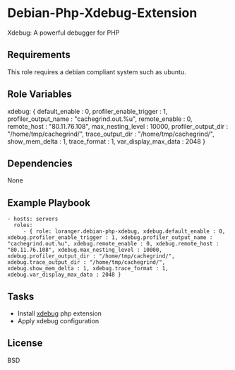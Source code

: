 Debian-Php-Xdebug-Extension
===========================

Xdebug: A powerful debugger for PHP

Requirements
------------

This role requires a debian compliant system such as ubuntu.

Role Variables
--------------

xdebug: {
    default_enable : 0,
    profiler_enable_trigger : 1,
    profiler_output_name : "cachegrind.out.%u",
    remote_enable : 0,
    remote_host : "80.11.76.108",
    max_nesting_level : 10000,
    profiler_output_dir : "/home/tmp/cachegrind/",
    trace_output_dir : "/home/tmp/cachegrind/",
    show_mem_delta : 1,
    trace_format : 1,
    var_display_max_data : 2048
}

Dependencies
------------

None

Example Playbook
----------------

    - hosts: servers
      roles:
         - { role: loranger.debian-php-xdebug, xdebug.default_enable : 0, xdebug.profiler_enable_trigger : 1, xdebug.profiler_output_name : "cachegrind.out.%u", xdebug.remote_enable : 0, xdebug.remote_host : "80.11.76.108", xdebug.max_nesting_level : 10000, xdebug.profiler_output_dir : "/home/tmp/cachegrind/", xdebug.trace_output_dir : "/home/tmp/cachegrind/", xdebug.show_mem_delta : 1, xdebug.trace_format : 1, xdebug.var_display_max_data : 2048 }

Tasks
-----

  - Install [xdebug](http://www.xdebug.org/docs/) php extension
  - Apply xdebug configuration

License
-------

BSD